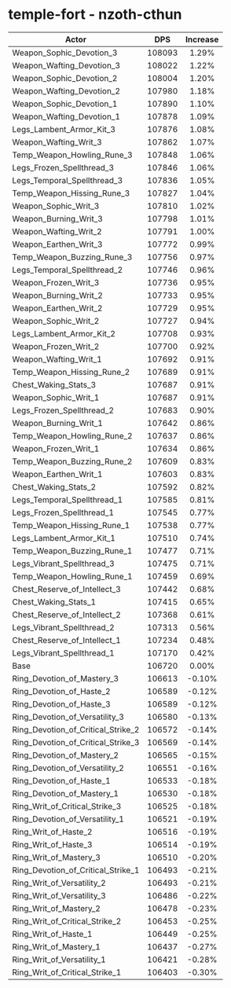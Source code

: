 # temple-fort - nzoth-cthun
| Actor | DPS | Increase |
|---|:---:|:---:|
|Weapon_Sophic_Devotion_3|108093|1.29%|
|Weapon_Wafting_Devotion_3|108022|1.22%|
|Weapon_Sophic_Devotion_2|108004|1.20%|
|Weapon_Wafting_Devotion_2|107980|1.18%|
|Weapon_Sophic_Devotion_1|107890|1.10%|
|Weapon_Wafting_Devotion_1|107878|1.09%|
|Legs_Lambent_Armor_Kit_3|107876|1.08%|
|Weapon_Wafting_Writ_3|107862|1.07%|
|Temp_Weapon_Howling_Rune_3|107848|1.06%|
|Legs_Frozen_Spellthread_3|107846|1.06%|
|Legs_Temporal_Spellthread_3|107836|1.05%|
|Temp_Weapon_Hissing_Rune_3|107827|1.04%|
|Weapon_Sophic_Writ_3|107810|1.02%|
|Weapon_Burning_Writ_3|107798|1.01%|
|Weapon_Wafting_Writ_2|107791|1.00%|
|Weapon_Earthen_Writ_3|107772|0.99%|
|Temp_Weapon_Buzzing_Rune_3|107756|0.97%|
|Legs_Temporal_Spellthread_2|107746|0.96%|
|Weapon_Frozen_Writ_3|107736|0.95%|
|Weapon_Burning_Writ_2|107733|0.95%|
|Weapon_Earthen_Writ_2|107729|0.95%|
|Weapon_Sophic_Writ_2|107727|0.94%|
|Legs_Lambent_Armor_Kit_2|107708|0.93%|
|Weapon_Frozen_Writ_2|107700|0.92%|
|Weapon_Wafting_Writ_1|107692|0.91%|
|Temp_Weapon_Hissing_Rune_2|107689|0.91%|
|Chest_Waking_Stats_3|107687|0.91%|
|Weapon_Sophic_Writ_1|107687|0.91%|
|Legs_Frozen_Spellthread_2|107683|0.90%|
|Weapon_Burning_Writ_1|107642|0.86%|
|Temp_Weapon_Howling_Rune_2|107637|0.86%|
|Weapon_Frozen_Writ_1|107634|0.86%|
|Temp_Weapon_Buzzing_Rune_2|107609|0.83%|
|Weapon_Earthen_Writ_1|107603|0.83%|
|Chest_Waking_Stats_2|107592|0.82%|
|Legs_Temporal_Spellthread_1|107585|0.81%|
|Legs_Frozen_Spellthread_1|107545|0.77%|
|Temp_Weapon_Hissing_Rune_1|107538|0.77%|
|Legs_Lambent_Armor_Kit_1|107510|0.74%|
|Temp_Weapon_Buzzing_Rune_1|107477|0.71%|
|Legs_Vibrant_Spellthread_3|107475|0.71%|
|Temp_Weapon_Howling_Rune_1|107459|0.69%|
|Chest_Reserve_of_Intellect_3|107442|0.68%|
|Chest_Waking_Stats_1|107415|0.65%|
|Chest_Reserve_of_Intellect_2|107368|0.61%|
|Legs_Vibrant_Spellthread_2|107313|0.56%|
|Chest_Reserve_of_Intellect_1|107234|0.48%|
|Legs_Vibrant_Spellthread_1|107170|0.42%|
|Base|106720|0.00%|
|Ring_Devotion_of_Mastery_3|106613|-0.10%|
|Ring_Devotion_of_Haste_2|106589|-0.12%|
|Ring_Devotion_of_Haste_3|106589|-0.12%|
|Ring_Devotion_of_Versatility_3|106580|-0.13%|
|Ring_Devotion_of_Critical_Strike_2|106572|-0.14%|
|Ring_Devotion_of_Critical_Strike_3|106569|-0.14%|
|Ring_Devotion_of_Mastery_2|106565|-0.15%|
|Ring_Devotion_of_Versatility_2|106551|-0.16%|
|Ring_Devotion_of_Haste_1|106533|-0.18%|
|Ring_Devotion_of_Mastery_1|106530|-0.18%|
|Ring_Writ_of_Critical_Strike_3|106525|-0.18%|
|Ring_Devotion_of_Versatility_1|106521|-0.19%|
|Ring_Writ_of_Haste_2|106516|-0.19%|
|Ring_Writ_of_Haste_3|106514|-0.19%|
|Ring_Writ_of_Mastery_3|106510|-0.20%|
|Ring_Devotion_of_Critical_Strike_1|106493|-0.21%|
|Ring_Writ_of_Versatility_2|106493|-0.21%|
|Ring_Writ_of_Versatility_3|106486|-0.22%|
|Ring_Writ_of_Mastery_2|106478|-0.23%|
|Ring_Writ_of_Critical_Strike_2|106453|-0.25%|
|Ring_Writ_of_Haste_1|106449|-0.25%|
|Ring_Writ_of_Mastery_1|106437|-0.27%|
|Ring_Writ_of_Versatility_1|106421|-0.28%|
|Ring_Writ_of_Critical_Strike_1|106403|-0.30%|

